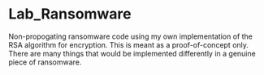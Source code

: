 # Lab_Ransomware
Non-propogating ransomware code using my own implementation of the RSA algorithm for encryption.
This is meant as a proof-of-concept only. There are many things that would be implemented differently in a genuine piece of ransomware.
